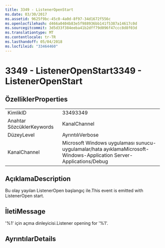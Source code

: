 ```yaml
---
title: 3349 - ListenerOpenStart
ms.date: 03/30/2017
ms.assetid: 9625f9bc-45c0-4a0d-8f97-34d1672f556c
ms.openlocfilehash: d466a0404b83e5f988936bb141f5387a14617c0d
ms.sourcegitcommit: 3d5d33f384eeba41b2dff79d096f47ccc8d8f03d
ms.translationtype: MT
ms.contentlocale: tr-TR
ms.lasthandoff: 05/04/2018
ms.locfileid: "33464460"
---
```

# <a name="3349---listeneropenstart"></a><span data-ttu-id="f2ba6-102">3349 - ListenerOpenStart</span><span class="sxs-lookup"><span data-stu-id="f2ba6-102">3349 - ListenerOpenStart</span></span>
## <a name="properties"></a><span data-ttu-id="f2ba6-103">Özellikler</span><span class="sxs-lookup"><span data-stu-id="f2ba6-103">Properties</span></span>  
  
|||  
|-|-|  
|<span data-ttu-id="f2ba6-104">Kimlik</span><span class="sxs-lookup"><span data-stu-id="f2ba6-104">ID</span></span>|<span data-ttu-id="f2ba6-105">3349</span><span class="sxs-lookup"><span data-stu-id="f2ba6-105">3349</span></span>|  
|<span data-ttu-id="f2ba6-106">Anahtar Sözcükler</span><span class="sxs-lookup"><span data-stu-id="f2ba6-106">Keywords</span></span>|<span data-ttu-id="f2ba6-107">Kanal</span><span class="sxs-lookup"><span data-stu-id="f2ba6-107">Channel</span></span>|  
|<span data-ttu-id="f2ba6-108">Düzey</span><span class="sxs-lookup"><span data-stu-id="f2ba6-108">Level</span></span>|<span data-ttu-id="f2ba6-109">Ayrıntılı</span><span class="sxs-lookup"><span data-stu-id="f2ba6-109">Verbose</span></span>|  
|<span data-ttu-id="f2ba6-110">Kanal</span><span class="sxs-lookup"><span data-stu-id="f2ba6-110">Channel</span></span>|<span data-ttu-id="f2ba6-111">Microsoft Windows uygulaması sunucu-uygulamalar/hata ayıklama</span><span class="sxs-lookup"><span data-stu-id="f2ba6-111">Microsoft-Windows-Application Server-Applications/Debug</span></span>|  
  
## <a name="description"></a><span data-ttu-id="f2ba6-112">Açıklama</span><span class="sxs-lookup"><span data-stu-id="f2ba6-112">Description</span></span>  
 <span data-ttu-id="f2ba6-113">Bu olay yayılan ListenerOpen başlangıç ile.</span><span class="sxs-lookup"><span data-stu-id="f2ba6-113">This event is emitted with ListenerOpen start.</span></span>  
  
## <a name="message"></a><span data-ttu-id="f2ba6-114">İleti</span><span class="sxs-lookup"><span data-stu-id="f2ba6-114">Message</span></span>  
 <span data-ttu-id="f2ba6-115">'%1' için açma dinleyicisi.</span><span class="sxs-lookup"><span data-stu-id="f2ba6-115">Listener opening for '%1'.</span></span>  
  
## <a name="details"></a><span data-ttu-id="f2ba6-116">Ayrıntılar</span><span class="sxs-lookup"><span data-stu-id="f2ba6-116">Details</span></span>
